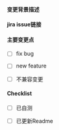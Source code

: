 #### 变更背景描述


#### jira issue链接


#### 主要变更点
- [ ] fix bug
- [ ] new feature
- [ ] 不兼容变更 


#### Checklist
- [ ] 已自测
- [ ] 已更新Readme

